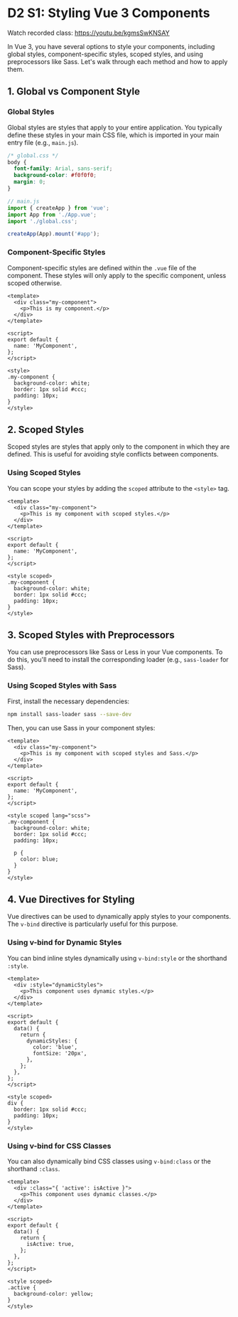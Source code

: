# D2 S1: Styling Vue 3 Components

Watch recorded class: https://youtu.be/kgmsSwKNSAY

In Vue 3, you have several options to style your components, including global styles, component-specific styles, scoped styles, and using preprocessors like Sass. Let's walk through each method and how to apply them.

## 1. Global vs Component Style

### Global Styles
Global styles are styles that apply to your entire application. You typically define these styles in your main CSS file, which is imported in your main entry file (e.g., `main.js`).

```css
/* global.css */
body {
  font-family: Arial, sans-serif;
  background-color: #f0f0f0;
  margin: 0;
}
```
```js
// main.js
import { createApp } from 'vue';
import App from './App.vue';
import './global.css';

createApp(App).mount('#app');
```

### Component-Specific Styles

Component-specific styles are defined within the `.vue` file of the component. These styles will only apply to the specific component, unless scoped otherwise.
```vue
<template>
  <div class="my-component">
    <p>This is my component.</p>
  </div>
</template>

<script>
export default {
  name: 'MyComponent',
};
</script>

<style>
.my-component {
  background-color: white;
  border: 1px solid #ccc;
  padding: 10px;
}
</style>
```

## 2. Scoped Styles
Scoped styles are styles that apply only to the component in which they are defined. This is useful for avoiding style conflicts between components.

### Using Scoped Styles

You can scope your styles by adding the `scoped` attribute to the `<style>` tag.
```vue
<template>
  <div class="my-component">
    <p>This is my component with scoped styles.</p>
  </div>
</template>

<script>
export default {
  name: 'MyComponent',
};
</script>

<style scoped>
.my-component {
  background-color: white;
  border: 1px solid #ccc;
  padding: 10px;
}
</style>
```

## 3. Scoped Styles with Preprocessors

You can use preprocessors like Sass or Less in your Vue components. To do this, you'll need to install the corresponding loader (e.g., `sass-loader` for Sass).

### Using Scoped Styles with Sass

First, install the necessary dependencies:
```bash
npm install sass-loader sass --save-dev
```
Then, you can use Sass in your component styles:
```vue
<template>
  <div class="my-component">
    <p>This is my component with scoped styles and Sass.</p>
  </div>
</template>

<script>
export default {
  name: 'MyComponent',
};
</script>

<style scoped lang="scss">
.my-component {
  background-color: white;
  border: 1px solid #ccc;
  padding: 10px;

  p {
    color: blue;
  }
}
</style>
```

## 4. Vue Directives for Styling

Vue directives can be used to dynamically apply styles to your components. The `v-bind` directive is particularly useful for this purpose.

### Using v-bind for Dynamic Styles
You can bind inline styles dynamically using `v-bind:style` or the shorthand `:style`.
```vue
<template>
  <div :style="dynamicStyles">
    <p>This component uses dynamic styles.</p>
  </div>
</template>

<script>
export default {
  data() {
    return {
      dynamicStyles: {
        color: 'blue',
        fontSize: '20px',
      },
    };
  },
};
</script>

<style scoped>
div {
  border: 1px solid #ccc;
  padding: 10px;
}
</style>
```
### Using v-bind for CSS Classes
You can also dynamically bind CSS classes using `v-bind:class` or the shorthand `:class`.
```vue
<template>
  <div :class="{ 'active': isActive }">
    <p>This component uses dynamic classes.</p>
  </div>
</template>

<script>
export default {
  data() {
    return {
      isActive: true,
    };
  },
};
</script>

<style scoped>
.active {
  background-color: yellow;
}
</style>
```